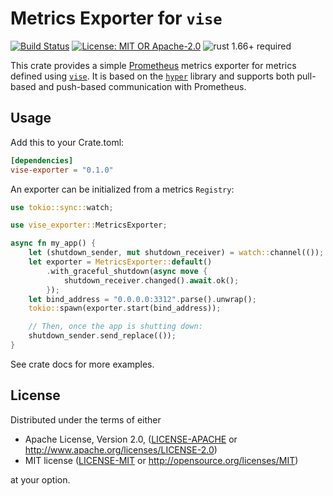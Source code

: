 # Metrics Exporter for `vise`

[![Build Status](https://github.com/matter-labs/vise/workflows/Rust/badge.svg?branch=main)](https://github.com/matter-labs/vise/actions)
[![License: MIT OR Apache-2.0](https://img.shields.io/badge/License-MIT%2FApache--2.0-blue)](https://github.com/matter-labs/vise#license)
![rust 1.66+ required](https://img.shields.io/badge/rust-1.66+-blue.svg?label=Required%20Rust)

This crate provides a simple [Prometheus] metrics exporter for metrics defined
using [`vise`]. It is based on the [`hyper`] library and supports both pull-based
and push-based communication with Prometheus.

## Usage

Add this to your Crate.toml:

```toml
[dependencies]
vise-exporter = "0.1.0"
```

An exporter can be initialized from a metrics `Registry`:

```rust
use tokio::sync::watch;

use vise_exporter::MetricsExporter;

async fn my_app() {
    let (shutdown_sender, mut shutdown_receiver) = watch::channel(());
    let exporter = MetricsExporter::default()
        .with_graceful_shutdown(async move {
            shutdown_receiver.changed().await.ok();
        });
    let bind_address = "0.0.0.0:3312".parse().unwrap();
    tokio::spawn(exporter.start(bind_address));

    // Then, once the app is shutting down:
    shutdown_sender.send_replace(());
}
```

See crate docs for more examples.

## License

Distributed under the terms of either

- Apache License, Version 2.0, ([LICENSE-APACHE](LICENSE-APACHE) or http://www.apache.org/licenses/LICENSE-2.0)
- MIT license ([LICENSE-MIT](LICENSE-MIT) or http://opensource.org/licenses/MIT)

at your option.

[prometheus]: https://prometheus.io/docs/introduction/overview/
<!-- FIXME: replace with `crates.io` link -->
[`vise`]: ../vise
[`hyper`]: https://crates.io/crates/hyper
